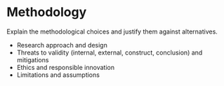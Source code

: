 # Methodology

Explain the methodological choices and justify them against alternatives.

- Research approach and design
- Threats to validity (internal, external, construct, conclusion) and mitigations
- Ethics and responsible innovation
- Limitations and assumptions
